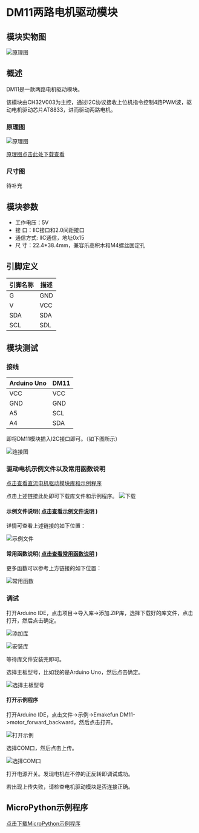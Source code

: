 # DM11两路电机驱动模块

## 模块实物图

![原理图](physical_drawing.png)

## 概述

DM11是一款两路电机驱动模块。

该模块由CH32V003为主控，通过I2C协议接收上位机指令控制4路PWM波，驱动电机驱动芯片AT8833，进而驱动两路电机。

### 原理图

![原理图](schematic_diagram.png)

[原理图点击此处下载查看](zh-cn/ph2.0_sensors/actuators/dm11/i2c_dual_motor_driver.pdf ':ignore')

### 尺寸图

待补充

## 模块参数

- 工作电压：5V
- 接 口：IIC接口和2.0间距接口
- 通信方式:  IIC通信，地址0x15
- 尺 寸：22.4*38.4mm，兼容乐高积木和M4螺丝固定孔

## 引脚定义

| 引脚名称 | 描述        |
| -------- | ----------- |
| G        | GND     |
| V        | VCC  |
| SDA      | SDA |
| SCL      | SDL |

## 模块测试

### 接线

| Arduino Uno | DM11 |
| ----------- | ------ |
| VCC           | VCC      |
| GND           | GND      |
| A5          | SCL    |
| A4          | SDA    |

即将DM11模块插入I2C接口即可。（如下图所示）

![连接图](4.png)

### 驱动电机示例文件以及常用函数说明

[点击查看直流电机驱动模块库和示例程序](https://emakefun-arduino-library.github.io/em_dm11/html/zh-CN/index.html)

点击上述链接此处即可下载库文件和示例程序。
![下载](1.png)

#### 示例文件说明( [点击查看示例文件说明](https://emakefun-arduino-library.github.io/em_dm11/html/zh-CN/motor_forward_backward_8ino-example.html) )

详情可查看上述链接的如下位置：

![示例文件](2.png)

#### 常用函数说明( [点击查看常用函数说明](https://emakefun-arduino-library.github.io/em_dm11/html/zh-CN/classem_1_1_dm11.html#a612627d1e1525ebbf46ec575aab220c4) )

更多函数可以参考上方链接的如下位置：

![常用函数](3.png)

### 调试

打开Arduino IDE，点击项目->导入库->添加.ZIP库，选择下载好的库文件，点击打开，然后点击确定。

![添加库](104.png)

![安装库](5.png)

等待库文件安装完即可。

选择主板型号，比如我的是Arduino Uno，然后点击确定。

![选择主板型号](6.png)

#### 打开示例程序

打开Arduino IDE，点击文件->示例->Emakefun DM11->motor_forward_backward，然后点击打开。

![打开示例](7.png)

选择COM口，然后点击上传。

![选择COM口](8.png)

打开电源开关。发现电机在不停的正反转即调试成功。

若出现上传失败，请检查电机驱动模块是否连接正确。

## MicroPython示例程序

[点击下载MicroPython示例程序](zh-cn/ph2.0_sensors/actuators/dm11/dm11_micropython.zip ':ignore')
